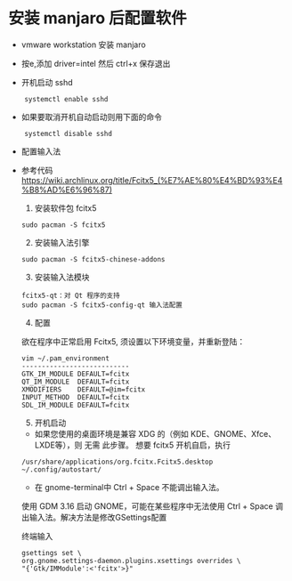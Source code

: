 # 安装 manjaro 后配置软件

- vmware workstation 安装 manjaro

 - 按e,添加 driver=intel 然后 ctrl+x 保存退出


- 开机启动 sshd
```
    systemctl enable sshd
```
 - 如果要取消开机自动启动则用下面的命令
```
    systemctl disable sshd
```


- 配置输入法

- 参考代码 https://wiki.archlinux.org/title/Fcitx5_(%E7%AE%80%E4%BD%93%E4%B8%AD%E6%96%87)


    1. 安装软件包 fcitx5
    ```
    sudo pacman -S fcitx5
    ```

    2. 安装输入法引擎
    ```
    sudo pacman -S fcitx5-chinese-addons
    ```

    3. 安装输入法模块
    ```
    fcitx5-qt：对 Qt 程序的支持
    sudo pacman -S fcitx5-config-qt 输入法配置
    ```
    4. 配置

    欲在程序中正常启用 Fcitx5, 须设置以下环境变量，并重新登陆：
    ```
    vim ~/.pam_environment
    ---------------------------
    GTK_IM_MODULE DEFAULT=fcitx
    QT_IM_MODULE  DEFAULT=fcitx
    XMODIFIERS    DEFAULT=@im=fcitx
    INPUT_METHOD  DEFAULT=fcitx
    SDL_IM_MODULE DEFAULT=fcitx
    ```

    5. 开机启动

    - 如果您使用的桌面环境是兼容 XDG 的（例如 KDE、GNOME、Xfce、LXDE等），则 无需 此步骤。
    想要 fcitx5 开机自启，执行
    ```
    /usr/share/applications/org.fcitx.Fcitx5.desktop ~/.config/autostart/
    ```

    - 在 gnome-terminal中 Ctrl + Space 不能调出输入法。

    使用 GDM 3.16 启动 GNOME，可能在某些程序中无法使用 Ctrl + Space 调出输入法。解决方法是修改GSettings配置

    终端输入
    ```
    gsettings set \
    org.gnome.settings-daemon.plugins.xsettings overrides \
    "{'Gtk/IMModule':<'fcitx'>}"
    ```